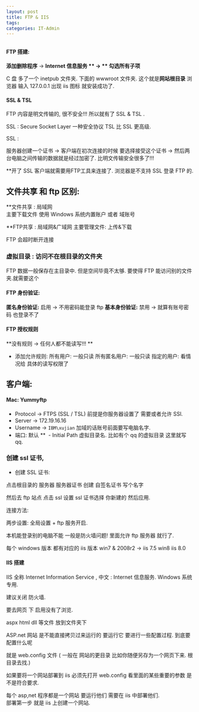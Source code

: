 ```yaml
---
layout: post
title: FTP & IIS
tags: 
categories: IT-Admin
---
```


## 

#### FTP 搭建:
**添加删除程序** →   **Internet 信息服务 **  → ** 勾选所有子项** 

 C 盘 多了一个  inetpub 文件夹. 下面的 wwwroot 文件夹. 这个就是**网站根目录**
浏览器 输入 127.0.0.1  出现 iis 图标 就安装成功了.


#### SSL & TSL

FTP 内容是明文传输的, 很不安全!!!   所以就有了 SSL & TSL    . 

SSL : Secure Socket Layer   一种安全协议  TSL  比 SSL  更高级.


SSL : 

服务器创建一个证书 
→  客户端在初次连接的时候 要选择接受这个证书 
→  然后两台电脑之间传输的数据就是经过加密了.  比明文传输安全很多了!!!

**开了 SSL 客户端就需要用FTP工具来连接了. 浏览器是不支持 SSL 登录 FTP 的.

## 文件共享 和 ftp 区别:

**文件共享 : 局域网   
主要下载文件
使用 Windows 系统内置账户 或者 域账号

**FTP共享 : 局域网&广域网
主要管理文件: 上传&下载

FTP 会超时断开连接  


### 虚拟目录 : 访问不在根目录的文件夹
FTP 数据一般保存在主目录中. 但是空间毕竟不太够. 要使得 FTP 能访问别的文件夹.就需要这个    


#### FTP 身份验证:

**匿名身份验证:**    启用 →  不用密码能登录 ftp
**基本身份验证:**    禁用 →  就算有账号密码 也登录不了

#### FTP 授权规则
**没有规则 → 任何人都不能读写!!! **

- 添加允许规则:
	所有用户:        一般只读
	所有匿名用户: 一般只读
	指定的用户:    看情况给 具体的读写权限了

## 客户端: 

#### Mac: Yummyftp
- Protocol      → FTPS (SSL / TSL)  前提是你服务器设置了 需要或者允许 SSl.
- Server         → 172.19.16.16
- Username   → `IBM\xujian`   加域的话账号前面要写电脑名字.
- 端口:             默认
**   - Initial Path    虚拟目录名. 比如有个 qq 的虚拟目录 这里就写 qq.  



### 创建 ssl 证书,

- 创建 SSL 证书:

点击根目录的 服务器    服务器证书  创建 自签名证书  写个名字

然后去 ftp 站点  点击 ssl 设置 ssl 证书选择 你新建的  然后应用.

连接方法:

两步设置:
全局设置  +  ftp 服务开启.

本机能登录别的电脑不能  一般是防火墙问题!  里面允许 ftp 服务器 就行了.


每个 windows 版本 都有对应的 iis 版本
win7 & 2008r2 → iis 7.5
win8 iis 8.0





#### IIS 搭建

IIS 全称 Internet Information Service  , 中文 : Internet 信息服务.  Windows 系统专用.

建议关闭 防火墙. 

要去网页 下 启用没有了浏览.   

aspx html dll 等文件  放到文件夹下

ASP.net 网站 是不能直接拷贝过来运行的  要运行它 要进行一些配置过程.  到底要配置什么呢

就是 web.config 文件 ( 一般在 网站的更目录  比如你随便另存为一个网页下来. 根目录去找.)

如果要将一个网站部署到 iis 必须先打开 web.config 看里面的某些重要的参数 是不是符合要求.




每个 asp,net 程序都是一个网站  要运行他们 需要在 iis 中部署他们.  
部署第一步 就是 iis 上创建一个网站. 













